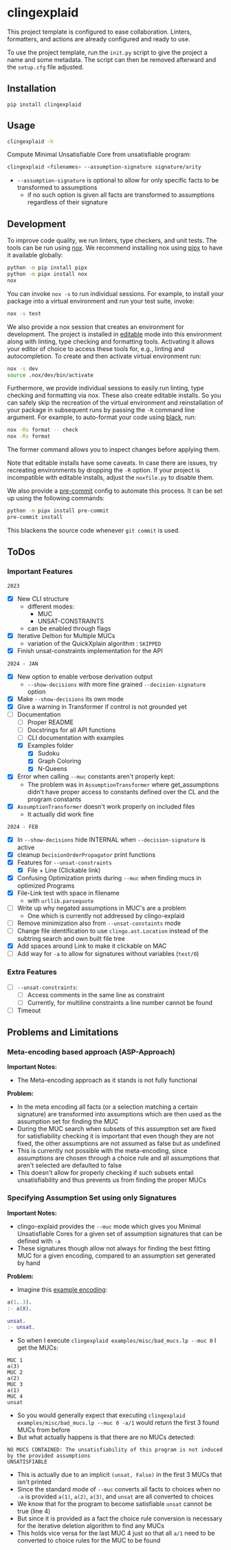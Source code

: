 # clingexplaid

This project template is configured to ease collaboration. Linters, formatters,
and actions are already configured and ready to use.

To use the project template, run the `init.py` script to give the project a
name and some metadata. The script can then be removed afterward and the
`setup.cfg` file adjusted.

## Installation

```shell
pip install clingexplaid
```

## Usage

```bash
clingexplaid -h
```

Compute Minimal Unsatisfiable Core from unsatisfiable program:

```bash
clingexplaid <filenames> --assumption-signature signature/arity
```

+ `--assumption-signature` is optional to allow for only specific facts to be transformed to assumptions
	+ if no such option is given all facts are transformed to assumptions regardless of their signature

## Development

To improve code quality, we run linters, type checkers, and unit tests. The
tools can be run using [nox]. We recommend installing nox using [pipx] to have
it available globally:

```bash
python -m pip install pipx
python -m pipx install nox
nox
```

You can invoke `nox -s` to run individual sessions. For example, to install
your package into a virtual environment and run your test suite, invoke:

```bash
nox -s test
```

We also provide a nox session that creates an environment for development. The
project is installed in [editable] mode into this environment along with
linting, type checking and formatting tools. Activating it allows your editor
of choice to access these tools for, e.g., linting and autocompletion. To
create and then activate virtual environment run:

```bash
nox -s dev
source .nox/dev/bin/activate
```

Furthermore, we provide individual sessions to easily run linting, type
checking and formatting via nox. These also create editable installs. So you
can safely skip the recreation of the virtual environment and reinstallation of
your package in subsequent runs by passing the `-R` command line argument. For
example, to auto-format your code using [black], run:

```bash
nox -Rs format -- check
nox -Rs format
```

The former command allows you to inspect changes before applying them.

Note that editable installs have some caveats. In case there are issues, try
recreating environments by dropping the `-R` option. If your project is
incompatible with editable installs, adjust the `noxfile.py` to disable them.

We also provide a [pre-commit][pre] config to automate this process. It can be
set up using the following commands:

```bash
python -m pipx install pre-commit
pre-commit install
```

This blackens the source code whenever `git commit` is used.

## ToDos

### Important Features

`2023`

+ [x] New CLI structure
  + different modes:
    + MUC
    + UNSAT-CONSTRAINTS
  + can be enabled through flags
+ [x] Iterative Deltion for Multiple MUCs
  + variation of the QuickXplain algorithm : `SKIPPED`
+ [x] Finish unsat-constraints implementation for the API
  
`2024 - JAN`

+ [x] New option to enable verbose derivation output
  + `--show-decisions` with more fine grained `--decision-signature` option
+ [x] Make `--show-decisions` its own mode
+ [x] Give a warning in Transformer if control is not grounded yet
+ [ ] Documentation
  + [ ] Proper README
  + [ ] Docstrings for all API functions
  + [ ] CLI documentation with examples
  + [x] Examples folder
    + [x] Sudoku
    + [x] Graph Coloring
    + [x] N-Queens
+ [x] Error when calling `--muc` constants aren't properly kept:
  + The problem was in `AssumptionTransformer` where get_assumptions didn't have proper access to constants defined over
    the CL and the program constants
+ [x] `AssumptionTransformer` doesn't work properly on included files
  + It actually did work fine

`2024 - FEB`

+ [x] In `--show-decisions` hide INTERNAL when `--decision-signature` is active
+ [x] cleanup `DecisionOrderPropagator` print functions
+ [x] Features for `--unsat-constraints`
	+ [x] File + Line (Clickable link)
+ [x] Confusing Optimization prints during `--muc` when finding mucs in optimized Programs
+ [x] File-Link test with space in filename
  + with `urllib.parsequote`
+ [ ] Write up why negated assumptions in MUC's are a problem
  + One which is currently not addressed by clingo-explaid
+ [ ] Remove minimization also from `--unsat-constaints` mode
+ [ ] Change file identification to use `clingo.ast.Location` instead of the subtring search and own built file tree
+ [x] Add spaces around Link to make it clickable on MAC
+ [ ] Add way for `-a` to allow for signatures without variables (`test/0`)
	
### Extra Features
+ [ ] `--unsat-constraints`:
  + [ ] Access comments in the same line as constraint
  + [ ] Currently, for multiline constraints a line number cannot be found
+ [ ] Timeout

## Problems and Limitations

### Meta-encoding based approach (ASP-Approach)

**Important Notes:**

+ The Meta-encoding approach as it stands is not fully functional

**Problem:**
  + In the meta encoding all facts (or a selection matching a certain signature) are
    transformed into assumptions which are then used as the assumption set for finding
    the MUC
  + During the MUC search when subsets of this assumption set are fixed for satisfiability
    checking it is important that even though they are not fixed, the other assumptions
    are not assumed as false but as undefined
  + This is currently not possible with the meta-encoding, since assumptions are chosen
    through a choice rule and all assumptions that aren't selected are defaulted to false
  + This doesn't allow for properly checking if such subsets entail unsatisfiability and 
    thus prevents us from finding the proper MUCs

### Specifying Assumption Set using only Signatures

**Important Notes:**

+ clingo-explaid provides the `--muc` mode which gives you Minimal Unsatisfiable Cores for a given set of assumption 
  signatures that can be defined with `-a`
+ These signatures though allow not always for finding the best fitting MUC for a given encoding, compared 
  to an assumption set generated by hand

**Problem:**

+ Imagine this [example encoding](examples/misc/bad_mucs.lp):

```MATLAB
a(1..3).
:- a(X).

unsat.
:- unsat.
```

+ So when I execute `clingexplaid examples/misc/bad_mucs.lp --muc 0` I get the MUCs:

```
MUC 1 
a(3)
MUC 2 
a(2)
MUC 3 
a(1)
MUC 4 
unsat
```

+ So you would generally expect that executing  `clingexplaid examples/misc/bad_mucs.lp --muc 0 -a/1` would return the 
  first 3 found MUCs from before
+ But what actually happens is that there are no MUCs detected:

```
NO MUCS CONTAINED: The unsatisfiability of this program is not induced by the provided assumptions
UNSATISFIABLE
```

+ This is actually due to an implicit `(unsat, False)` in the first 3 MUCs that isn't printed
+ Since the standard mode of `--muc` converts all facts to choices when no `-a` is provided `a(1)`, `a(2)`, `a(3)`, 
  and `unsat` are all converted to choices
+ We know that for the program to become satisfiable `unsat` cannot be true (line 4)
+ But since it is provided as a fact the choice rule conversion is necessary for the iterative deletion algorithm to 
  find any MUCs
+ This holds vice versa for the last MUC 4 just so that all `a/1` need to be converted to choice rules for the MUC to be
  found


[doc]: https://potassco.org/clingo/python-api/current/
[nox]: https://nox.thea.codes/en/stable/index.html
[pipx]: https://pypa.github.io/pipx/
[pre]: https://pre-commit.com/
[black]: https://black.readthedocs.io/en/stable/
[editable]: https://setuptools.pypa.io/en/latest/userguide/development_mode.html
